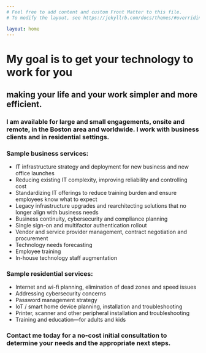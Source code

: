 ```yaml
---
# Feel free to add content and custom Front Matter to this file.
# To modify the layout, see https://jekyllrb.com/docs/themes/#overriding-theme-defaults

layout: home
---
```


# My goal is to get your technology to work for you

## making your life and your work simpler and more efficient.

### I am available for large and small engagements, onsite and remote, in the Boston area and worldwide. I work with business clients and in residential settings.

### Sample business services:

- IT infrastructure strategy and deployment for new business and new office launches
- Reducing existing IT complexity, improving reliability and controlling cost
- Standardizing IT offerings to reduce training burden and ensure employees know what to expect
- Legacy infrastructure upgrades and rearchitecting solutions that no longer align with business needs
- Business continuity, cybersecurity and compliance planning
- Single sign-on and multifactor authentication rollout
- Vendor and service provider management, contract negotiation and procurement
- Technology needs forecasting
- Employee training
- In-house technology staff augmentation

### Sample residential services:

- Internet and wi-fi planning, elimination of dead zones and speed issues
- Addressing cybersecurity concerns
- Password management strategy
- IoT / smart home device planning, installation and troubleshooting
- Printer, scanner and other peripheral installation and troubleshooting
- Training and education—for adults and kids

### Contact me today for a no-cost initial consultation to determine your needs and the appropriate next steps.
